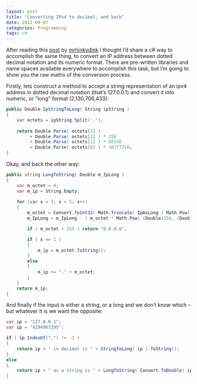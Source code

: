```yaml
---
layout: post
title: "Converting IPv4 to decimal, and back"
date: 2011-09-07
categories: Programming
tags: c#
---
```


After reading this [post][hinky-hack-ipconvc] by [mrhinkydink][mrhinkydink] I thought I’d share a c# way to accomplish the same thing, to convert an IP address between dotted decimal notation and its numeric format. There are pre-written libraries and name spaces available everywhere to accomplish this task, but I’m going to show you the raw maths of the conversion process.

Firstly, lets construct a method to accept a string representation of an ipv4 address in dotted decimal notation (that’s 127.0.0.1) and convert it into numeric, or "long" format (2,130,706,433):

```csharp
public Double IpStringToLong( String ipString )
{
    var octets = ipString.Split('.');
    
    return Double.Parse( octets[3] ) 
         + Double.Parse( octets[2] ) * 256 
         + Double.Parse( octets[1] ) * 65536 
         + Double.Parse( octets[0] ) * 16777216;
}
```

Okay, and back the other way:

```csharp
public string LongToString( Double m_IpLong )
{    
    var m_octet = 0;
    var m_ip = String.Empty;
    
    for (var x = 1; x < 5; x++)
    {
        m_octet = Convert.ToInt32( Math.Truncate( IpAsLong / Math.Pow( (Double)256, (Double)( 4 - x ) ) ) );
        m_IpLong = m_IpLong - ( m_octet * Math.Pow( (Double)256, (Double)( 4 - x ) ) );

        if ( m_octet > 255 ) return "0.0.0.0";

        if ( x == 1 )
        {
        	m_ip = m_octet.ToString();
        }            
        else
        {
        	m_ip += "." + m_octet;
        }
    }
    return m_ip;
}
```

And finally if the input is either a string, or a long and we don’t know which – but whatever it is we want the opposite:

```csharp
var ip = "127.0.0.1";
var ip = "4294967295";

if ( ip.IndexOf(".") != -1 )
{
	return ip + " in decimal is " + StringToLong( ip ).ToString();
}    
else
{
	return ip + " as a string is " + LongToString( Convert.ToDouble( ip ) );
}
```

[hinky-hack-ipconvc]: http://mrhinkydink.blogspot.com/2011/08/hinky-hack-ipconvc.html
[mrhinkydink]: http://mrhinkydink.blogspot.com/